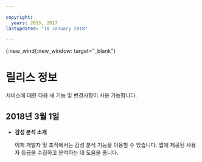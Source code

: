 ```yaml
---

copyright:
  years: 2015, 2017
lastupdated: "18 January 2018"

---
```


{:new_wind{:new_window: target="_blank"}

# 릴리스 정보
서비스에 대한 다음 새 기능 및 변경사항이 사용 가능합니다. 

## 2018년 3월 1일

- **감성 분석 소개** 

   이제 개발자 및 조직에서는 감성 분석 기능을 이용할 수 있습니다. 앱에 제공된 사용자 등급을 수집하고 분석하는 데 도움을 줍니다. 

   

